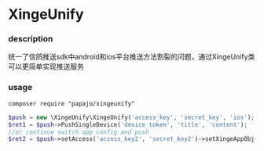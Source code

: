 # XingeUnify

### description

统一了信鸽推送sdk中android和ios平台推送方法割裂的问题，通过XingeUnify类可以更简单实现推送服务

### usage


```
composer require "papajo/xingeunify"
```

```php
$push = new \XingeUnify\XingeUnify('access_key', 'secret_key', 'ios');
$ret1 = $push->PushSingleDevice('device_token', 'title', 'content');
//or continue switch app config and push
$ret2 = $push->setAccess('access_key2', 'secret_key2')->setXingeAppObj('android')->setXingeMessObj()->PushSingleDevice('device_token', 'title', 'content');
```
